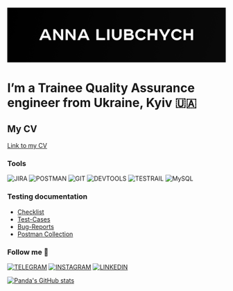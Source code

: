 [![Header](https://github.com/Pandaishere/Pandaishere/blob/main/assets/GitHub%20cover%20-%206.png)](https://www.linkedin.com/in/anna-liubchych-732a42241/)

# I’m a Trainee Quality Assurance engineer from Ukraine, Kyiv 🇺🇦

## My CV
[Link to my CV](https://drive.google.com/drive/u/0/folders/19bgj-Hs2pIr1NNqPJ_qfxiWeAWCI0EWT)

### Tools
![JIRA](https://img.shields.io/badge/-JIRA-0d1c45?style=plastic&logo=Jira&logoColor=39f)  ![POSTMAN](https://img.shields.io/badge/-POSTMAN-0d1c45?style=plastic&logo=Postman&logoColor=f63) ![GIT](https://img.shields.io/badge/-GIT-0d1c45?style=plastic&logo=Git&logoColor=00000) ![DEVTOOLS](https://img.shields.io/badge/-DEVTOOLS-0d1c45?style=plastic&logo=googlechrome&logoColor=3b85ff) ![TESTRAIL](https://img.shields.io/badge/-TESTRAIL-0d1c45?style=plastic&logo=Testrail&logoColor=39f) ![MySQL](https://img.shields.io/badge/-MySQL-0d1c45?style=plastic&logo=mysql&logoColor=e40c24)

### Testing documentation
- [Checklist](https://docs.google.com/spreadsheets/d/1us0pCJrZgE9OSDuIld88meq5WQLNZ1WoEP-zqUAEAis/edit#gid=0)
- [Test-Cases](https://github.com/Pandaishere/Test-Cases.git)
- [Bug-Reports](https://docs.google.com/spreadsheets/d/123lG_5PGe_jOmN2BMnJmIR8ftusvBGTo40xNpuwvgJU/edit#gid=0)
- [Postman Collection](https://github.com/Pandaishere/Postman_Collection.git)



### Follow me 📲

[![TELEGRAM](https://img.shields.io/badge/-TELEGRAM-0d1c45?style=plastic&logo=Telegram)](https://t.me/anna_liubchych) [![INSTAGRAM](https://img.shields.io/badge/-INSTAGRAM-0d1c45?style=plastic&logo=Instagram)](https://www.instagram.com/hecallsmepanda/) [![LINKEDIN](https://img.shields.io/badge/-LINKEDIN-0d1c45?style=plastic&logo=Linkedin)](https://www.linkedin.com/in/anna-liubchych-732a42241/)

[![Panda's GitHub stats](https://github-readme-stats.vercel.app/api?username=Pandaishere&show_icons=true&theme=tokyonight)](https://github.com/anuraghazra/github-readme-stats)



